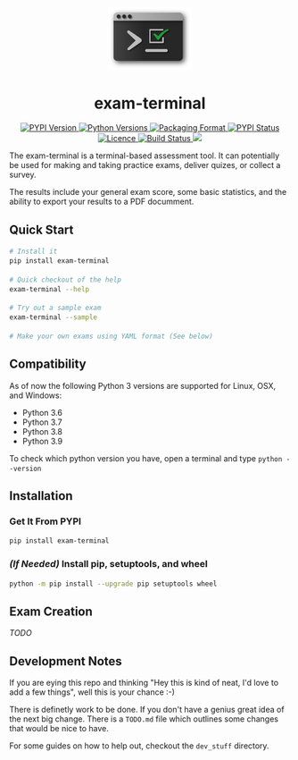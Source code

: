 <p align="center"><img width="150" alt="portfolio_view" src="https://raw.githubusercontent.com/ismet55555/exam-terminal/master/misc/logo.png"></p>

<h1 align="center">exam-terminal</h1>

<!-- Licence Shield from https://shields.io/-->
<p align="center">

<a href="https://pypi.org/project/exam-terminal/">
  <img alt="PYPI Version" src="https://img.shields.io/pypi/v/exam-terminal?color=blue">
</a>

<a href="https://pypi.org/project/exam-terminal/">
  <img alt="Python Versions" src="https://img.shields.io/pypi/pyversions/exam-terminal">
</a>

<a href="https://pypi.org/project/exam-terminal/">
  <img alt="Packaging Format" src="https://img.shields.io/pypi/format/exam-terminal">
</a>

<a href="https://pypi.org/project/exam-terminal/">
  <img alt="PYPI Status" src="https://img.shields.io/pypi/status/exam-terminal">
</a>

<a href="https://github.com/ismet55555/exam-terminal/blob/master/LICENSE">
  <img alt="Licence" src="https://img.shields.io/github/license/ismet55555/exam-terminal">
</a>

<a href="https://travis-ci.com/github/ismet55555/exam-terminal">
  <img alt="Build Status" src="https://img.shields.io/travis/com/ismet55555/exam-terminal/master">
</a>

<a href="https://www.codacy.com/gh/ismet55555/exam-terminal/dashboard?utm_source=github.com&amp;utm_medium=referral&amp;utm_content=ismet55555/exam-terminal&amp;utm_campaign=Badge_Grade">
  <img src="https://app.codacy.com/project/badge/Grade/dc108e18f27b4b86a9f6304745e6869c"/>
</a>
</p>

The exam-terminal is a terminal-based assessment tool. It can potentially be used for making and taking practice exams, deliver quizes, or collect a survey.

The results include your general exam score, some basic statistics, and the ability to export your results to a PDF documment.


## Quick Start

```bash
# Install it
pip install exam-terminal

# Quick checkout of the help
exam-terminal --help

# Try out a sample exam
exam-terminal --sample

# Make your own exams using YAML format (See below)
```


## Compatibility
As of now the following Python 3 versions are supported for Linux, OSX, and Windows:
  - Python 3.6
  - Python 3.7
  - Python 3.8
  - Python 3.9

To check which python version you have, open a terminal and type `python --version`


## Installation

### Get It From PYPI
```bash
pip install exam-terminal
```
### _(If Needed)_ Install pip, setuptools, and wheel

```bash
python -m pip install --upgrade pip setuptools wheel
```

## Exam Creation
_TODO_


## Development Notes
If you are eying this repo and thinking "Hey this is kind of neat, I'd love to add a few things", well this is your chance :-)

There is definetly work to be done. If you don't have a genius great idea of the next big change. There is a `TODO.md` file which outlines some changes that would be nice to have.

For some guides on how to help out, checkout the `dev_stuff` directory.



